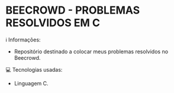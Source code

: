 # BEECROWD - PROBLEMAS RESOLVIDOS EM C

ℹ️ Informações:
* Repositório destinado a colocar meus problemas resolvidos no Beecrowd.

💻 Tecnologias usadas:
* Linguagem C.
